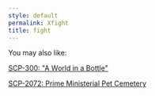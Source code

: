 ```yaml
---
style: default
permalink: Xfight
title: fight
---
```

You may also like:

[SCP-300: "A World in a Bottle"](http://scp-wiki.net/scp-300)

[SCP-2072: Prime Ministerial Pet Cemetery](http://scp-wiki.net/scp-2072)
